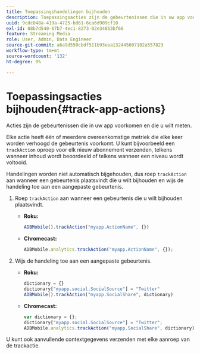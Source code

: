 ```yaml
---
title: Toepassingshandelingen bijhouden
description: Toepassingsacties zijn de gebeurtenissen die in uw app voorkomen en die u wilt meten.
uuid: 9cdc048a-419a-4725-bd61-6ca6d909cf10
exl-id: 88b7d540-67b7-4ec1-8273-02e34853bf60
feature: Streaming Media
role: User, Admin, Data Engineer
source-git-commit: a6a9d550cbdf511b93eea132445607102a557823
workflow-type: tm+mt
source-wordcount: '132'
ht-degree: 0%

---
```


# Toepassingsacties bijhouden{#track-app-actions}

Acties zijn de gebeurtenissen die in uw app voorkomen en die u wilt meten.

Elke actie heeft één of meerdere overeenkomstige metriek die elke keer worden verhoogd de gebeurtenis voorkomt. U kunt bijvoorbeeld een `trackAction` oproep voor elk nieuw abonnement verzenden, telkens wanneer inhoud wordt beoordeeld of telkens wanneer een niveau wordt voltooid.

Handelingen worden niet automatisch bijgehouden, dus roep `trackAction` aan wanneer een gebeurtenis plaatsvindt die u wilt bijhouden en wijs de handeling toe aan een aangepaste gebeurtenis.

1. Roep `trackAction` aan wanneer een gebeurtenis die u wilt bijhouden plaatsvindt.

   * **Roku:**

     ```js
     ADBMobile().trackAction("myapp.ActionName", {})
     ```

   * **Chromecast:**

     ```js
     ADBMobile.analytics.trackAction("myapp.ActionName", {});
     ```

1. Wijs de handeling toe aan een aangepaste gebeurtenis.

   * **Roku:**

     ```js
     dictionary = {} 
     dictionary["myapp.social.SocialSource"] = "Twitter"  
     ADBMobile().trackAction("myapp.SocialShare", dictionary)
     ```

   * **Chromecast:**

     ```js
     var dictionary = {}; 
     dictionary["myapp.social.SocialSource"] = "Twitter"; 
     ADBMobile.analytics.trackAction("myapp.SocialShare", dictionary);
     ```

U kunt ook aanvullende contextgegevens verzenden met elke aanroep van de trackactie.
